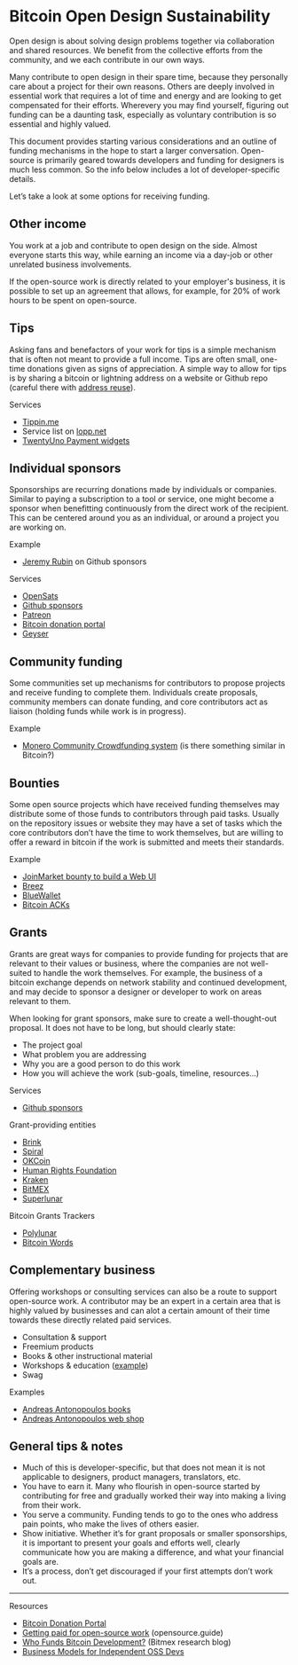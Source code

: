 
# Bitcoin Open Design Sustainability

Open design is about solving design problems together via collaboration and shared resources. We benefit from the collective efforts from the community, and we each contribute in our own ways.

Many contribute to open design in their spare time, because they personally care about a project for their own reasons. Others are deeply involved in essential work that requires a lot of time and energy and are looking to get compensated for their efforts. Wherevery you may find yourself, figuring out funding can be a daunting task, especially as voluntary contribution is so essential and highly valued.

This document provides starting various considerations and an outline of funding mechanisms in the hope to start a larger conversation. Open-source is primarily geared towards developers and funding for designers is much less common. So the info below includes a lot of developer-specific details.

Let’s take a look at some options for receiving funding.

## Other income

You work at a job and contribute to open design on the side. Almost everyone starts this way, while earning an income via a day-job or other unrelated business involvements.

If the open-source work is directly related to your employer's business, it is possible to set up an agreement that allows, for example, for 20% of work hours to be spent on open-source.

## Tips

Asking fans and benefactors of your work for tips is a simple mechanism that is often not meant to provide a full income. Tips are often small, one-time donations given as signs of appreciation. A simple way to allow for tips is by sharing a bitcoin or lightning address on a website or Github repo (careful there with [address reuse](https://bitcoin.design/guide/daily-spending-wallet/privacy/#generate-a-new-address-for-each-on-chain-payment)).

Services
- [Tippin.me](https://tippin.me)
- Service list on [lopp.net](https://www.lopp.net/lightning-information.html#tipping)
- [TwentyUno Payment widgets](https://widgets.twentyuno.net)

## Individual sponsors

Sponsorships are recurring donations made by individuals or companies. Similar to paying a subscription to a tool or service, one might become a sponsor when benefitting continuously from the direct work of the recipient. This can be centered around you as an individual, or around a project you are working on.

Example
- [Jeremy Rubin](https://github.com/sponsors/JeremyRubin) on Github sponsors

Services
- [OpenSats](https://opensats.org)
- [Github sponsors](https://github.com/sponsors)
- [Patreon](https://www.patreon.com)
- [Bitcoin donation portal](https://bitcoindevlist.com/)
- [Geyser](https://geyser.fund)

## Community funding

Some communities set up mechanisms for contributors to propose projects and receive funding to complete them. Individuals create proposals, community members can donate funding, and core contributors act as liaison (holding funds while work is in progress).

Example
- [Monero Community Crowdfunding system](https://ccs.getmonero.org) (is there something similar in Bitcoin?)

## Bounties

Some open source projects which have received funding themselves may distribute some of those funds to contributors through paid tasks. Usually on the repository issues or website they may have a set of tasks which the core contributors don’t have the time to work themselves, but are willing to offer a reward in bitcoin if the work is submitted and meets their standards.

Example
- [JoinMarket bounty to build a Web UI](https://github.com/JoinMarket-Org/joinmarket-clientserver/issues/978)
- [Breez](https://github.com/breez/breezmobile/wiki/Bounties)
- [BlueWallet](https://github.com/BlueWallet/BlueWallet/labels/bounty%20💰)
- [Bitcoin ACKs](https://bitcoinacks.com/)

## Grants

Grants are great ways for companies to provide funding for projects that are relevant to their values or business, where the companies are not well-suited to handle the work themselves. For example, the business of a bitcoin exchange depends on network stability and continued development, and may decide to sponsor a designer or developer to work on areas relevant to them.

When looking for grant sponsors, make sure to create a well-thought-out proposal. It does not have to be long, but should clearly state:
- The project goal
- What problem you are addressing
- Why you are a good person to do this work
- How you will achieve the work (sub-goals, timeline, resources...)

Services
- [Github sponsors](https://github.com/sponsors)

Grant-providing entities
- [Brink](https://brink.dev)
- [Spiral](https://spiral.xyz)
- [OKCoin](https://developergrant.okcoin.com)
- [Human Rights Foundation](https://hrf.org/programs_posts/devfund/)
- [Kraken](https://www.kraken.com/en-us/features/grants)
- [BitMEX](https://blog.bitmex.com/grants/)
- [Superlunar](https://www.superlunar.com)

Bitcoin Grants Trackers
- [Polylunar](https://polylunar.com/bitcoin-grants-tracker/)
- [Bitcoin Words](https://bitcoinwords.github.io/grants/)

## Complementary business

Offering workshops or consulting services can also be a route to support open-source work. A contributor may be an expert in a certain area that is highly valued by businesses and can alot a certain amount of their time towards these directly related paid services.

- Consultation & support
- Freemium products
- Books & other instructional material
- Workshops & education ([example](https://www.base58.info))
- Swag

Examples
- [Andreas Antonopoulos books](https://aantonop.com/a-books/)
- [Andreas Antonopoulos web shop](https://aantonop.com/a-shop/)

## General tips & notes

- Much of this is developer-specific, but that does not mean it is not applicable to designers, product managers, translators, etc.
- You have to earn it. Many who flourish in open-source started by contributing for free and gradually worked their way into making a living from their work.
- You serve a community. Funding tends to go to the ones who address pain points, who make the lives of others easier.
- Show initiative. Whether it’s for grant proposals or smaller sponsorships, it is important to present your goals and efforts well, clearly communicate how you are making a difference, and what your financial goals are.
- It’s a process, don’t get discouraged if your first attempts don’t work out.

---

Resources
- [Bitcoin Donation Portal](https://bitcoindevlist.com)
- [Getting paid for open-source work](https://opensource.guide/getting-paid/) (opensource.guide)
- [Who Funds Bitcoin Development?](https://blog.bitmex.com/who-funds-bitcoin-development/) (Bitmex research blog)
- [Business Models for Independent OSS Devs](https://discourse.sustainoss.org/t/business-models-for-independent-oss-devs-data-collection-effort-rfc/311)
